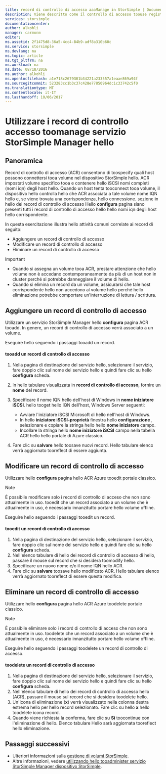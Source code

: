 ```yaml
---
title: record di controllo di accesso aaaManage in StorSimple | Documenti Microsoft
description: Viene descritto come il controllo di accesso toouse registra toodetermine (ACR) quali host possono connettersi tooa volume nel dispositivo StorSimple hello.
services: storsimple
documentationcenter: 
author: alkohli
manager: carmonm
editor: 
ms.assetid: 2f1475d8-36a5-4cc4-84b9-adf8a310b60c
ms.service: storsimple
ms.devlang: na
ms.topic: article
ms.tgt_pltfrm: na
ms.workload: na
ms.date: 08/18/2016
ms.author: alkohli
ms.openlocfilehash: a1e718c2679301b34221a233557a1eaae869a94f
ms.sourcegitcommit: 523283cc1b3c37c428e77850964dc1c33742c5f0
ms.translationtype: MT
ms.contentlocale: it-IT
ms.lasthandoff: 10/06/2017
---
```

# <a name="use-hello-storsimple-manager-service-toomanage-access-control-records"></a>Utilizzare i record di controllo accesso toomanage servizio StorSimple Manager hello
## <a name="overview"></a>Panoramica
Record di controllo di accesso (ACR) consentono di toospecify quali host possono connettersi tooa volume nel dispositivo StorSimple hello. ACR impostati volume specifico tooa e contenere hello iSCSI nomi completi (nomi iqn) degli host hello. Quando un host tenta tooconnect tooa volume, il dispositivo hello controlla hello che ACR associata a tale volume nome IQN hello e, se viene trovata una corrispondenza, hello connessione. sezione in hello dei record di controllo di accesso Hello **configura** pagina siano presenti tutti i record di controllo di accesso hello hello nomi iqn degli host hello corrispondente.

In questa esercitazione illustra hello attività comuni correlate ai record di seguito:

* Aggiungere un record di controllo di accesso 
* Modificare un record di controllo di accesso 
* Eliminare un record di controllo di accesso 

> [!IMPORTANT]
> * Quando si assegna un volume tooa ACR, prestare attenzione che hello volume non è accedano contemporaneamente da più di un host non in cluster perché si potrebbe danneggiare il volume di hello. 
> * Quando si elimina un record da un volume, assicurarsi che tale host corrispondente hello non accedono al volume hello perché hello eliminazione potrebbe comportare un'interruzione di lettura / scrittura.
> 
> 

## <a name="add-an-access-control-record"></a>Aggiungere un record di controllo di accesso
Utilizzare un servizio StorSimple Manager hello **configura** pagina ACR tooadd. In genere, un record di controllo di accesso verrà associato a un volume.

Eseguire hello seguendo i passaggi tooadd un record.

#### <a name="tooadd-an-access-control-record"></a>tooadd un record di controllo di accesso
1. Nella pagina di destinazione del servizio hello, selezionare il servizio, fare doppio clic sul nome del servizio hello e quindi fare clic su hello **configura** scheda.
2. In hello tabulare visualizzata in **record di controllo di accesso**, fornire un **nome** del record.
3. Specificare il nome IQN hello dell'host di Windows in **nome iniziatore iSCSI**. hello tooget hello IQN dell'host, Windows Server seguenti:
   
   * Avviare l'iniziatore iSCSI Microsoft di hello nell'host di Windows.
   * In hello **iniziatore iSCSI-proprietà** finestra hello **configurazione** , selezionare e copiare la stringa hello hello **nome iniziatore** campo.
   * Incollare la stringa hello **nome iniziatore iSCSI** campo nella tabella ACR hello hello portale di Azure classico.
4. Fare clic su **salvare** hello toosave nuovi record. Hello tabulare elenco verrà aggiornato tooreflect di essere aggiunta.

## <a name="edit-an-access-control-record"></a>Modificare un record di controllo di accesso
Utilizzare hello **configura** pagina hello ACR Azure tooedit portale classico. 

> [!NOTE]
> È possibile modificare solo i record di controllo di acceso che non sono attualmente in uso. tooedit che un record associato a un volume che è attualmente in uso, è necessario innanzitutto portare hello volume offline.
> 
> 

Eseguire hello seguendo i passaggi tooedit un record.

#### <a name="tooedit-an-access-control-record"></a>tooedit un record di controllo di accesso
1. Nella pagina di destinazione del servizio hello, selezionare il servizio, fare doppio clic sul nome del servizio hello e quindi fare clic su hello **configura** scheda.
2. Nell'elenco tabulare di hello dei record di controllo di accesso di hello, passare il mouse sul record che si desidera toomodify hello.
3. Specificare un nuovo nome e/o il nome IQN hello ACR.
4. Fare clic su **salvare** toosave hello modificato ACR. Hello tabulare elenco verrà aggiornato tooreflect di essere questa modifica.

## <a name="delete-an-access-control-record"></a>Eliminare un record di controllo di accesso
Utilizzare hello **configura** pagina hello ACR Azure toodelete portale classico. 

> [!NOTE]
> È possibile eliminare solo i record di controllo di acceso che non sono attualmente in uso. toodelete che un record associato a un volume che è attualmente in uso, è necessario innanzitutto portare hello volume offline.
> 
> 

Eseguire hello seguendo i passaggi toodelete un record di controllo di accesso.

#### <a name="toodelete-an-access-control-record"></a>toodelete un record di controllo di accesso
1. Nella pagina di destinazione del servizio hello, selezionare il servizio, fare doppio clic sul nome del servizio hello e quindi fare clic su hello **configura** scheda.
2. Nell'elenco tabulare di hello dei record di controllo di accesso hello (ACR), passare il mouse sul record che si desidera toodelete hello.
3. Un'icona di eliminazione (**x**) verrà visualizzato nella colonna destra estrema hello per hello record selezionato. Fare clic su hello **x** hello toodelete icona record.
4. Quando viene richiesta la conferma, fare clic su **Sì** toocontinue con l'eliminazione di hello. Elenco tabulare Hello sarà aggiornata tooreflect hello eliminazione.

## <a name="next-steps"></a>Passaggi successivi
* Ulteriori informazioni sulla [gestione di volumi StorSimple](storsimple-manage-volumes.md).
* Altre informazioni, vedere [utilizzando hello tooadminister servizio StorSimple Manager dispositivo StorSimple](storsimple-manager-service-administration.md).

